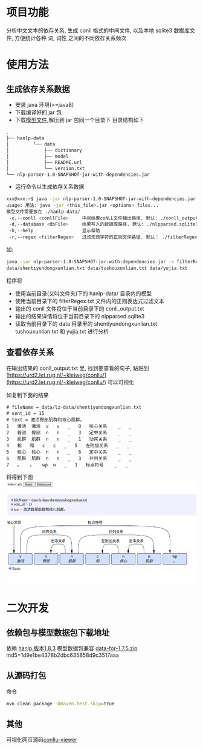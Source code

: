 # 项目功能

分析中文文本的依存关系, 生成 conll 格式的中间文件, 以及本地 sqlite3 数据库文件, 方便统计各种 词, 词性 之间的不同依存关系频次

# 使用方法

## 生成依存关系数据

- 安装 java 环境(>=java8)
- 下载编译好的 jar 包
- 下载[模型文件](https://file.hankcs.com/hanlp/data-for-1.7.5.zip),解压到 jar 包同一个目录下 目录结构如下

```text
.
├── hanlp-data
│         └── data
│             ├── dictionary
│             ├── model
│             ├── README.url
│             └── version.txt
└── nlp-parser-1.0-SNAPSHOT-jar-with-dependencies.jar
```

- 运行命令以生成依存关系数据

```bash
xxx@xxx:~$ java -jar nlp-parser-1.0-SNAPSHOT-jar-with-dependencies.jar --help
usage: 用法: java -jar <this_file>.jar <options> files...
模型文件需要放在 ./hanlp-data/
 -c,--conll <conllFile>     中间结果coNLL文件输出路径. 默认: ./conll_output.txt
 -d,--database <dbFile>     结果写入的数据库路径. 默认: ./nlpparsed.sqlite3
 -h,--help                  显示帮助
 -r,--regex <filterRegex>   过滤无效字符的正则文件路径. 默认： ./filterRegex.txt
```

如:

```bash
java -jar nlp-parser-1.0-SNAPSHOT-jar-with-dependencies.jar -r filterRegex.txt -c conll_output.txt -d nlpparsed.sqlite3
data/shentiyundongxunlian.txt data/tushouxunlian.txt data/yujia.txt
```

程序将

- 使用当前目录(又叫文件夹)下的 hanlp-data/ 目录内的模型
- 使用当前目录下的 filterRegex.txt 文件内的正则表达式过滤文本
- 输出的 conll 文件将位于当前目录下的 conll_output.txt
- 输出的结果详情将位于当前目录下的 nlpparsed.sqlite3
- 读取当前目录下的 data 目录里的 shentiyundongxunlian.txt tushouxunlian.txt 和 yujia.txt 进行分析

## 查看依存关系

在输出结果的 conll_output.txt 里, 找到要查看的句子,
粘贴到 [https://urd2.let.rug.nl/~kleiweg/conllu/](https://urd2.let.rug.nl/~kleiweg/conllu/)  可以可视化

如复制下面的结果

```text
# fileName = data/lz-data/shentiyundongxunlian.txt
# sent_id = 15
# text = 激活臀部肌群和核心肌群。
1	激活	激活	v	v	_	0	核心关系	_	_
2	臀部	臀部	n	n	_	3	定中关系	_	_
3	肌群	肌群	n	n	_	1	动宾关系	_	_
4	和	和	c	c	_	5	左附加关系	_	_
5	核心	核心	n	n	_	6	定中关系	_	_
6	肌群	肌群	n	n	_	3	并列关系	_	_
7	。	。	wp	w	_	1	标点符号	_	_
```

将得到下图
![依存关系图示](doc/dependence.png)

# 二次开发

## 依赖包与模型数据包下载地址

依赖 [hanlp 版本1.8.3](https://github.com/hankcs/HanLP/releases/tag/v1.8.3)
模型数据包兼容 [data-for-1.7.5.zip](https://file.hankcs.com/hanlp/data-for-1.7.5.zip) md5=1d9e1be4378b2dbc635858d9c3517aaa

## 从源码打包

命令

```bash
mvn clean package -Dmaven.test.skip=true
```

## 其他

可视化网页源码[conllu-viewer](https://github.com/rug-compling/conllu-viewer)